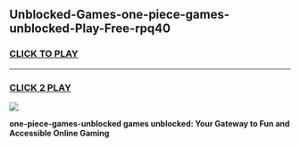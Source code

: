 
## Unblocked-Games-one-piece-games-unblocked-Play-Free-rpq40
<h3>
<a href="https://premium76.site?title=one-piece-games-unblocked&ref=24M">CLICK TO PLAY</a></h3>
<hr>

<h3>
<a href="https://premium76.site?title=one-piece-games-unblocked&ref=24M">CLICK 2 PLAY</a>
  
</h3>

<a href="https://premium76.site?title=one-piece-games-unblocked&ref=24M"><img src="https://clearcache.store/games.png"></a>


**one-piece-games-unblocked games unblocked: Your Gateway to Fun and Accessible Online Gaming**

